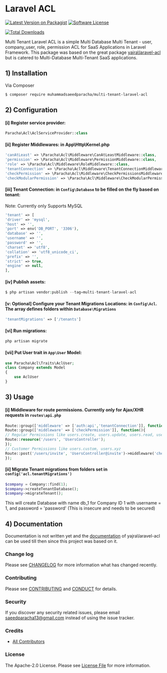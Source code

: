 # Laravel ACL

[![Latest Version on Packagist][ico-version]][link-packagist]
[![Software License][ico-license]](LICENSE.md)
<!-- [![Build Status][ico-travis]][link-travis] -->
[![Total Downloads][ico-downloads]][link-downloads]

Multi Tenant Laravel ACL is a simple Multi Database Multi Tenant - user, company_user, role, permission ACL for SaaS Applications in Laravel Framework.
This package was based on the great package [yajra\laravel-acl](https://github.com/yajra/laravel-acl) but is catered to Multi-Database Multi-Tenant SaaS applications.

<!-- ## Documentations -->
<!-- - [Laravel ACL][link-docs] -->

## 1) Installation

Via Composer

``` bash
$ composer require muhammadsaeedparacha/multi-tenant-laravel-acl
```

## 2) Configuration
#### [i] Register service provider:
``` php
Paracha\Acl\AclServiceProvider::class
```

#### [ii] Register Middlewares: in App\Http\Kernel.php
```php
'canAtLeast' => \Paracha\Acl\Middleware\CanAtLeastMiddleware::class,
'permission' => \Paracha\Acl\Middleware\PermissionMiddleware::class,
'role' => \Paracha\Acl\Middleware\RoleMiddleware::class,
'tenantConnection' => \Paracha\Acl\Middleware\TenantConnectionMiddleware::class,
'checkPermission' => \Paracha\Acl\Middleware\CheckPermissionsMiddleware::class,
'checkModularPermission' => \Paracha\Acl\Middleware\CheckModularPermissionsMiddleware::class,
```

#### [iii] Tenant Connection: in `Config\Database` to be filled on the fly based on tenant:
Note: Currently only Supports MySQL
```php
'tenant' => [
'driver' => 'mysql',
'host' => '',
'port' => env('DB_PORT', '3306'),
'database' => '',
'username' => '',
'password' => '',
'charset' => 'utf8',
'collation' => 'utf8_unicode_ci',
'prefix' => '',
'strict' => true,
'engine' => null,
],
```

#### [iv] Publish assets:
```php
$ php artisan vendor:publish --tag=multi-tenant-laravel-acl
```

#### [v: Optional] Configure your Tenant Migrations Locations: in `Config\Acl`. The array defines folders within `Database\Migrations`
``` php
'tenantMigrations' => ['/tenants']
```

#### [vi] Run migrations:
```php
php artisan migrate
```

#### [vii] Put User trait in `App\User` Model:
```php
use Paracha\Acl\Traits\AclUser;
class Company extends Model
{
	use AclUser
}
```

## 3) Usage
#### [i] Middleware for route permissions. Currently only for Ajax/XHR requests in `routes\api.php`
```php
Route::group(['middleware' => ['auth:api','tenantConnection']], function(){
Route::group(['middleware' => ['checkPermission']], function(){
// Regular Permissions like users.create, users.update, users.read, users.delete, users.report
Route::resource('/users', 'UsersController');
});
// Customer Permissions like users.custom, users.xyz
Route::post('/users/invite', 'UsersController@invite')->middleware('checkPermission:users.custom');
});
```

#### [ii] Migrate Tenant migrations from folders set in `config('acl.tenantMigrations')`
``` php
$company = Company::find(1);
$company->createTenantDatabase();
$company->migrateTenant();
```
This will create Database with name db_1 for Company ID 1 with username = 1, and password = 'password' (This is insecure and needs to be secured)

## 4) Documentation
Documentation is not written yet and the [documentation](https://yajrabox.com/docs/laravel-acl/3.0) of yajra\laravel-acl can be used till then since this project was based on it.
### Change log

Please see [CHANGELOG](CHANGELOG.md) for more information what has changed recently.

### Contributing

Please see [CONTRIBUTING](CONTRIBUTING.md) and [CONDUCT](CONDUCT.md) for details.

### Security

If you discover any security related issues, please email saeedparacha13@gmail.com instead of using the issue tracker.

### Credits

- [All Contributors][link-contributors]

### License

The Apache-2.0 License. Please see [License File](LICENSE.md) for more information.

[ico-version]: https://img.shields.io/packagist/v/muhammadsaeedparacha/multi-tenant-laravel-acl.svg?style=flat-square
[ico-license]: https://img.shields.io/badge/Liscence-Apache--2.0-brightgreen.svg?style=flat-square
[ico-travis]: https://img.shields.io/travis/muhammadsaeedparacha/multi-tenant-laravel-acl/master.svg?style=flat-square
[ico-downloads]: https://img.shields.io/packagist/dt/muhammadsaeedparacha/multi-tenant-laravel-acl.svg?style=flat-square

[link-packagist]: https://packagist.org/packages/muhammadsaeedparacha/multi-tenant-laravel-acl
[link-travis]: https://travis-ci.org/muhammadsaeedparacha/multi-tenant-laravel-acl
[link-downloads]: https://packagist.org/packages/muhammadsaeedparacha/multi-tenant-laravel-acl
[link-author]: https://github.com/muhammadsaeedparacha
[link-contributors]: ../../contributors
[link-docs]: https://yajrabox.com/docs/laravel-acl/3.0